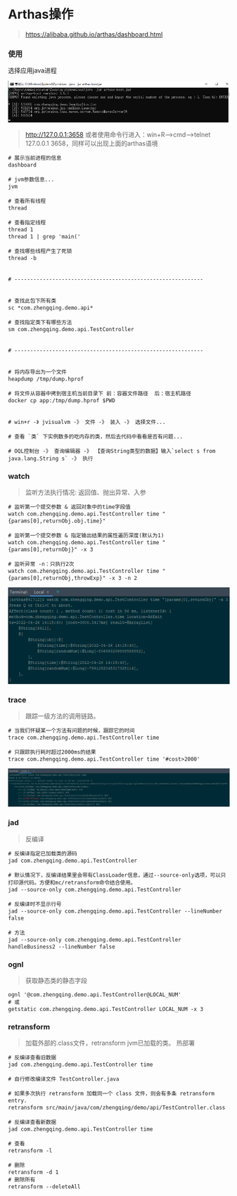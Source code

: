 # Arthas操作

> https://alibaba.github.io/arthas/dashboard.html

### 使用

选择应用java进程

![arthas-use.png](./arthas-use.png)

> http://127.0.0.1:3658
> 或者使用命令行进入：win+R—>cmd—>telnet 127.0.0.1 3658，同样可以出现上面的arthas语境

```shell
# 展示当前进程的信息
dashboard

# jvm参数信息...
jvm

# 查看所有线程
thread

# 查看指定线程
thread 1
thread 1 | grep 'main('

# 查找哪些线程产生了死锁
thread -b


# ------------------------------------------------------------


# 查找此包下所有类
sc *com.zhengqing.demo.api*

# 查找指定类下有哪些方法
sm com.zhengqing.demo.api.TestController


# ------------------------------------------------------------


# 将内存导出为一个文件
heapdump /tmp/dump.hprof

# 将文件从容器中拷到宿主机当前目录下 前：容器文件路径  后：宿主机路径
docker cp app:/tmp/dump.hprof $PWD


# win+r -》 jvisualvm -》 文件 -》 装入 -》 选择文件... 

# 查看 `类` 下实例数多的吃内存的类，然后去代码中看看是否有问题...

# OQL控制台 -》 查询编辑器 -》 【查询String类型的数据】输入`select s from java.lang.String s` -》 执行
```

### watch

> 监听方法执行情况: 返回值、抛出异常、入参

```shell
# 监听第一个提交参数 & 返回对象中的time字段值
watch com.zhengqing.demo.api.TestController time "{params[0],returnObj.obj.time}"

# 监听第一个提交参数 & 指定输出结果的属性遍历深度(默认为1)
watch com.zhengqing.demo.api.TestController time "{params[0],returnObj}" -x 3

# 监听异常 -n：只执行2次
watch com.zhengqing.demo.api.TestController time "{params[0],returnObj,throwExp}" -x 3 -n 2
```

![watch.png](watch.png)

### trace

> 跟踪一级方法的调用链路。

```shell
# 当我们怀疑某一个方法有问题的时候，跟踪它的时间
trace com.zhengqing.demo.api.TestController time

# 只跟踪执行耗时超过2000ms的结果
trace com.zhengqing.demo.api.TestController time '#cost>2000'
```

![trace.png](trace.png)

### jad

> 反编译

```shell
# 反编译指定已加载类的源码
jad com.zhengqing.demo.api.TestController

# 默认情况下，反编译结果里会带有ClassLoader信息，通过--source-only选项，可以只打印源代码。方便和mc/retransform命令结合使用。
jad --source-only com.zhengqing.demo.api.TestController

# 反编译时不显示行号
jad --source-only com.zhengqing.demo.api.TestController --lineNumber false

# 方法
jad --source-only com.zhengqing.demo.api.TestController handleBusiness2 --lineNumber false
```

### ognl

> 获取静态类的静态字段

```shell
ognl '@com.zhengqing.demo.api.TestController@LOCAL_NUM'
# 或
getstatic com.zhengqing.demo.api.TestController LOCAL_NUM -x 3
```

### retransform

> 加载外部的.class文件，retransform jvm已加载的类。
> 热部署

```shell
# 反编译查看旧数据
jad com.zhengqing.demo.api.TestController time

# 自行修改编译文件 TestController.java

# 如果多次执行 retransform 加载同一个 class 文件，则会有多条 retransform entry.
retransform src/main/java/com/zhengqing/demo/api/TestController.class

# 反编译查看新数据
jad com.zhengqing.demo.api.TestController time

# 查看
retransform -l

# 删除
retransform -d 1
# 删除所有
retransform --deleteAll
```
